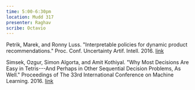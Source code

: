 ```yaml
---
time: 5:00-6:30pm
location: Mudd 317
presenter: Raghav
scribe: Octavio
---
```


Petrik, Marek, and Ronny Luss. "Interpretable policies for dynamic product recommendations." Proc. Conf. Uncertainty Artif. Intell. 2016. [link](http://www.cs.unh.edu/~mpetrik/pub/Petrik2016.pdf)

Simsek, Ozgur, Simon Algorta, and Amit Kothiyal. "Why Most Decisions Are Easy in Tetris---And Perhaps in Other Sequential Decision Problems, As Well." Proceedings of The 33rd International Conference on Machine Learning. 2016. [link](http://www.jmlr.org/proceedings/papers/v48/simsek16.pdf)